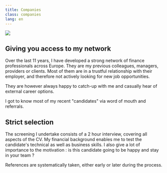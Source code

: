 ```yaml
---
title: Companies
class: companies
lang: en
---
```


<img src="{{ site.baseurl }}/assets/img/claire_table.jpg" class="portrait_companies" />

## Giving you access to my network

Over the last 11 years, I have developed a strong network of finance
professionals across Europe. They are my previous colleagues, managers,
providers or clients. Most of them are in a trustful relationship with their
employer, and therefore not actively looking for new job opportunities.

They are however always happy to catch-up with me and casually hear of external
career options.

I got to know most of my recent "candidates" via word of mouth and referrals.


## Strict selection

The screening I undertake consists of a 2 hour interview, covering all aspects
of the CV. My financial background enables me to test the candidate's technical 
as well as business skills. I also give a lot of importance to the motivation :
is this candidate going to be happy and stay in your team ?

References are systematically taken, either early or later during the process.
